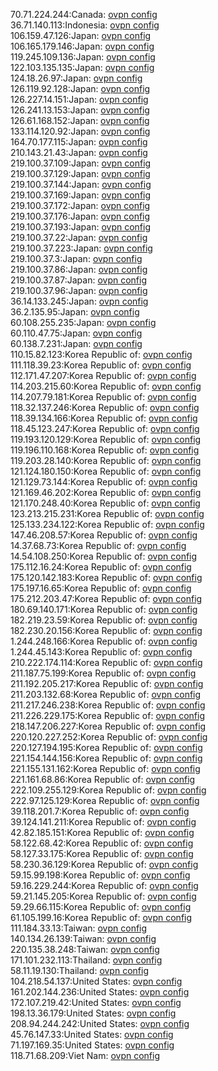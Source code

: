 70.71.224.244:Canada: [ovpn config](vpn/70_71_224_244.ovpn)  
36.71.140.113:Indonesia: [ovpn config](vpn/36_71_140_113.ovpn)  
106.159.47.126:Japan: [ovpn config](vpn/106_159_47_126.ovpn)  
106.165.179.146:Japan: [ovpn config](vpn/106_165_179_146.ovpn)  
119.245.109.136:Japan: [ovpn config](vpn/119_245_109_136.ovpn)  
122.103.135.135:Japan: [ovpn config](vpn/122_103_135_135.ovpn)  
124.18.26.97:Japan: [ovpn config](vpn/124_18_26_97.ovpn)  
126.119.92.128:Japan: [ovpn config](vpn/126_119_92_128.ovpn)  
126.227.14.151:Japan: [ovpn config](vpn/126_227_14_151.ovpn)  
126.241.13.153:Japan: [ovpn config](vpn/126_241_13_153.ovpn)  
126.61.168.152:Japan: [ovpn config](vpn/126_61_168_152.ovpn)  
133.114.120.92:Japan: [ovpn config](vpn/133_114_120_92.ovpn)  
164.70.177.115:Japan: [ovpn config](vpn/164_70_177_115.ovpn)  
210.143.21.43:Japan: [ovpn config](vpn/210_143_21_43.ovpn)  
219.100.37.109:Japan: [ovpn config](vpn/219_100_37_109.ovpn)  
219.100.37.129:Japan: [ovpn config](vpn/219_100_37_129.ovpn)  
219.100.37.144:Japan: [ovpn config](vpn/219_100_37_144.ovpn)  
219.100.37.169:Japan: [ovpn config](vpn/219_100_37_169.ovpn)  
219.100.37.172:Japan: [ovpn config](vpn/219_100_37_172.ovpn)  
219.100.37.176:Japan: [ovpn config](vpn/219_100_37_176.ovpn)  
219.100.37.193:Japan: [ovpn config](vpn/219_100_37_193.ovpn)  
219.100.37.22:Japan: [ovpn config](vpn/219_100_37_22.ovpn)  
219.100.37.223:Japan: [ovpn config](vpn/219_100_37_223.ovpn)  
219.100.37.3:Japan: [ovpn config](vpn/219_100_37_3.ovpn)  
219.100.37.86:Japan: [ovpn config](vpn/219_100_37_86.ovpn)  
219.100.37.87:Japan: [ovpn config](vpn/219_100_37_87.ovpn)  
219.100.37.96:Japan: [ovpn config](vpn/219_100_37_96.ovpn)  
36.14.133.245:Japan: [ovpn config](vpn/36_14_133_245.ovpn)  
36.2.135.95:Japan: [ovpn config](vpn/36_2_135_95.ovpn)  
60.108.255.235:Japan: [ovpn config](vpn/60_108_255_235.ovpn)  
60.110.47.75:Japan: [ovpn config](vpn/60_110_47_75.ovpn)  
60.138.7.231:Japan: [ovpn config](vpn/60_138_7_231.ovpn)  
110.15.82.123:Korea Republic of: [ovpn config](vpn/110_15_82_123.ovpn)  
111.118.39.23:Korea Republic of: [ovpn config](vpn/111_118_39_23.ovpn)  
112.171.47.207:Korea Republic of: [ovpn config](vpn/112_171_47_207.ovpn)  
114.203.215.60:Korea Republic of: [ovpn config](vpn/114_203_215_60.ovpn)  
114.207.79.181:Korea Republic of: [ovpn config](vpn/114_207_79_181.ovpn)  
118.32.137.246:Korea Republic of: [ovpn config](vpn/118_32_137_246.ovpn)  
118.39.134.166:Korea Republic of: [ovpn config](vpn/118_39_134_166.ovpn)  
118.45.123.247:Korea Republic of: [ovpn config](vpn/118_45_123_247.ovpn)  
119.193.120.129:Korea Republic of: [ovpn config](vpn/119_193_120_129.ovpn)  
119.196.110.168:Korea Republic of: [ovpn config](vpn/119_196_110_168.ovpn)  
119.203.28.140:Korea Republic of: [ovpn config](vpn/119_203_28_140.ovpn)  
121.124.180.150:Korea Republic of: [ovpn config](vpn/121_124_180_150.ovpn)  
121.129.73.144:Korea Republic of: [ovpn config](vpn/121_129_73_144.ovpn)  
121.169.46.202:Korea Republic of: [ovpn config](vpn/121_169_46_202.ovpn)  
121.170.248.40:Korea Republic of: [ovpn config](vpn/121_170_248_40.ovpn)  
123.213.215.231:Korea Republic of: [ovpn config](vpn/123_213_215_231.ovpn)  
125.133.234.122:Korea Republic of: [ovpn config](vpn/125_133_234_122.ovpn)  
147.46.208.57:Korea Republic of: [ovpn config](vpn/147_46_208_57.ovpn)  
14.37.68.73:Korea Republic of: [ovpn config](vpn/14_37_68_73.ovpn)  
14.54.108.250:Korea Republic of: [ovpn config](vpn/14_54_108_250.ovpn)  
175.112.16.24:Korea Republic of: [ovpn config](vpn/175_112_16_24.ovpn)  
175.120.142.183:Korea Republic of: [ovpn config](vpn/175_120_142_183.ovpn)  
175.197.16.65:Korea Republic of: [ovpn config](vpn/175_197_16_65.ovpn)  
175.212.203.47:Korea Republic of: [ovpn config](vpn/175_212_203_47.ovpn)  
180.69.140.171:Korea Republic of: [ovpn config](vpn/180_69_140_171.ovpn)  
182.219.23.59:Korea Republic of: [ovpn config](vpn/182_219_23_59.ovpn)  
182.230.20.156:Korea Republic of: [ovpn config](vpn/182_230_20_156.ovpn)  
1.244.248.166:Korea Republic of: [ovpn config](vpn/1_244_248_166.ovpn)  
1.244.45.143:Korea Republic of: [ovpn config](vpn/1_244_45_143.ovpn)  
210.222.174.114:Korea Republic of: [ovpn config](vpn/210_222_174_114.ovpn)  
211.187.75.199:Korea Republic of: [ovpn config](vpn/211_187_75_199.ovpn)  
211.192.205.217:Korea Republic of: [ovpn config](vpn/211_192_205_217.ovpn)  
211.203.132.68:Korea Republic of: [ovpn config](vpn/211_203_132_68.ovpn)  
211.217.246.238:Korea Republic of: [ovpn config](vpn/211_217_246_238.ovpn)  
211.226.229.175:Korea Republic of: [ovpn config](vpn/211_226_229_175.ovpn)  
218.147.206.227:Korea Republic of: [ovpn config](vpn/218_147_206_227.ovpn)  
220.120.227.252:Korea Republic of: [ovpn config](vpn/220_120_227_252.ovpn)  
220.127.194.195:Korea Republic of: [ovpn config](vpn/220_127_194_195.ovpn)  
221.154.144.156:Korea Republic of: [ovpn config](vpn/221_154_144_156.ovpn)  
221.155.131.162:Korea Republic of: [ovpn config](vpn/221_155_131_162.ovpn)  
221.161.68.86:Korea Republic of: [ovpn config](vpn/221_161_68_86.ovpn)  
222.109.255.129:Korea Republic of: [ovpn config](vpn/222_109_255_129.ovpn)  
222.97.125.129:Korea Republic of: [ovpn config](vpn/222_97_125_129.ovpn)  
39.118.201.7:Korea Republic of: [ovpn config](vpn/39_118_201_7.ovpn)  
39.124.141.211:Korea Republic of: [ovpn config](vpn/39_124_141_211.ovpn)  
42.82.185.151:Korea Republic of: [ovpn config](vpn/42_82_185_151.ovpn)  
58.122.68.42:Korea Republic of: [ovpn config](vpn/58_122_68_42.ovpn)  
58.127.33.175:Korea Republic of: [ovpn config](vpn/58_127_33_175.ovpn)  
58.230.36.129:Korea Republic of: [ovpn config](vpn/58_230_36_129.ovpn)  
59.15.99.198:Korea Republic of: [ovpn config](vpn/59_15_99_198.ovpn)  
59.16.229.244:Korea Republic of: [ovpn config](vpn/59_16_229_244.ovpn)  
59.21.145.205:Korea Republic of: [ovpn config](vpn/59_21_145_205.ovpn)  
59.29.66.115:Korea Republic of: [ovpn config](vpn/59_29_66_115.ovpn)  
61.105.199.16:Korea Republic of: [ovpn config](vpn/61_105_199_16.ovpn)  
111.184.33.13:Taiwan: [ovpn config](vpn/111_184_33_13.ovpn)  
140.134.26.139:Taiwan: [ovpn config](vpn/140_134_26_139.ovpn)  
220.135.38.248:Taiwan: [ovpn config](vpn/220_135_38_248.ovpn)  
171.101.232.113:Thailand: [ovpn config](vpn/171_101_232_113.ovpn)  
58.11.19.130:Thailand: [ovpn config](vpn/58_11_19_130.ovpn)  
104.218.54.137:United States: [ovpn config](vpn/104_218_54_137.ovpn)  
161.202.144.236:United States: [ovpn config](vpn/161_202_144_236.ovpn)  
172.107.219.42:United States: [ovpn config](vpn/172_107_219_42.ovpn)  
198.13.36.179:United States: [ovpn config](vpn/198_13_36_179.ovpn)  
208.94.244.242:United States: [ovpn config](vpn/208_94_244_242.ovpn)  
45.76.147.33:United States: [ovpn config](vpn/45_76_147_33.ovpn)  
71.197.169.35:United States: [ovpn config](vpn/71_197_169_35.ovpn)  
118.71.68.209:Viet Nam: [ovpn config](vpn/118_71_68_209.ovpn)  
